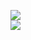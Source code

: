 [![](https://img.shields.io/badge/Made%20With-Github%20Spray-lightgrey.svg?style=for-the-badge&logo=github)](https://github.com/Annihil/github-spray#956)  
[![](https://i.imgur.com/2DrTn0Z.gif)](https://github.com/Annihil/github-spray)